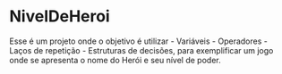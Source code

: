 # NivelDeHeroi
Esse é um projeto onde o objetivo é utilizar - Variáveis - Operadores - Laços de repetição - Estruturas de decisões, para exemplificar um jogo onde se apresenta o nome do Herói e seu nível de poder.

